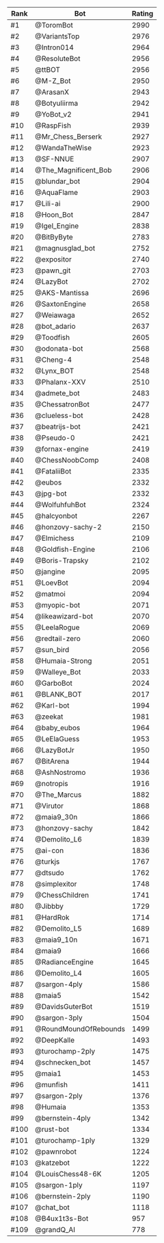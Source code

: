 Rank|Bot|Rating
---|---|---
#1|@ToromBot|2990
#2|@VariantsTop|2976
#3|@Intron014|2964
#4|@ResoluteBot|2956
#5|@ttBOT|2956
#6|@M-Z_Bot|2950
#7|@ArasanX|2943
#8|@Botyuliirma|2942
#9|@YoBot_v2|2941
#10|@RaspFish|2939
#11|@Mr_Chess_Berserk|2927
#12|@WandaTheWise|2923
#13|@SF-NNUE|2907
#14|@The_Magnificent_Bob|2906
#15|@blundar_bot|2904
#16|@AquaFlame|2903
#17|@Lili-ai|2900
#18|@Hoon_Bot|2847
#19|@Igel_Engine|2838
#20|@BitByByte|2783
#21|@magnusglad_bot|2752
#22|@expositor|2740
#23|@pawn_git|2703
#24|@LazyBot|2702
#25|@AKS-Mantissa|2696
#26|@SaxtonEngine|2658
#27|@Weiawaga|2652
#28|@bot_adario|2637
#29|@Toodfish|2605
#30|@odonata-bot|2568
#31|@Cheng-4|2548
#32|@Lynx_BOT|2548
#33|@Phalanx-XXV|2510
#34|@admete_bot|2483
#35|@ChessatronBot|2477
#36|@clueless-bot|2428
#37|@beatrijs-bot|2421
#38|@Pseudo-0|2421
#39|@fornax-engine|2419
#40|@ChessNoobComp|2408
#41|@FataliiBot|2335
#42|@eubos|2332
#43|@jpg-bot|2332
#44|@WolfuhfuhBot|2324
#45|@halcyonbot|2267
#46|@honzovy-sachy-2|2150
#47|@Elmichess|2109
#48|@Goldfish-Engine|2106
#49|@Boris-Trapsky|2102
#50|@jangine|2095
#51|@LoevBot|2094
#52|@matmoi|2094
#53|@myopic-bot|2071
#54|@likeawizard-bot|2070
#55|@LeelaRogue|2069
#56|@redtail-zero|2060
#57|@sun_bird|2056
#58|@Humaia-Strong|2051
#59|@Walleye_Bot|2033
#60|@GarboBot|2024
#61|@BLANK_BOT|2017
#62|@Karl-bot|1994
#63|@zeekat|1981
#64|@baby_eubos|1964
#65|@LeElaGuess|1953
#66|@LazyBotJr|1950
#67|@BitArena|1944
#68|@AshNostromo|1936
#69|@notropis|1916
#70|@The_Marcus|1882
#71|@Virutor|1868
#72|@maia9_30n|1866
#73|@honzovy-sachy|1842
#74|@Demolito_L6|1839
#75|@ai-con|1836
#76|@turkjs|1767
#77|@dtsudo|1762
#78|@simplexitor|1748
#79|@ChessChildren|1741
#80|@Jibbby|1729
#81|@HardRok|1714
#82|@Demolito_L5|1689
#83|@maia9_10n|1671
#84|@maia9|1666
#85|@RadianceEngine|1645
#86|@Demolito_L4|1605
#87|@sargon-4ply|1586
#88|@maia5|1542
#89|@DavidsGuterBot|1519
#90|@sargon-3ply|1504
#91|@RoundMoundOfRebounds|1499
#92|@DeepKalle|1493
#93|@turochamp-2ply|1475
#94|@schnecken_bot|1457
#95|@maia1|1453
#96|@munfish|1411
#97|@sargon-2ply|1376
#98|@Humaia|1353
#99|@bernstein-4ply|1342
#100|@rust-bot|1334
#101|@turochamp-1ply|1329
#102|@pawnrobot|1224
#103|@katzebot|1222
#104|@LouisChess48-6K|1205
#105|@sargon-1ply|1197
#106|@bernstein-2ply|1190
#107|@chat_bot|1118
#108|@B4ux1t3s-Bot|957
#109|@grandQ_AI|778

